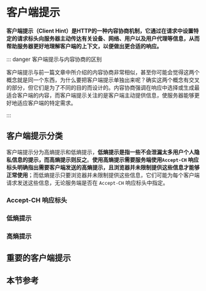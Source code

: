 # 客户端提示

**客户端提示（Client Hint）是HTTP的一种内容协商机制，它通过在请求中设置特定的请求标头向服务器主动传达有关设备、网络、用户以及用户代理等信息，从而帮助服务器更好地理解客户端的上下文，以便做出更合适的响应。**

::: danger 客户端提示与内容协商的区别

客户端提示与前一篇文章中所介绍的内容协商非常相似，甚至你可能会觉得这两个概念就是同一个东西，为什么要把客户端提示单独出来呢？确实这两个概念有交叉的部分，但它们是为了不同的目的而设计的。内容协商强调在响应中选择或生成最适合客户端的内容，而客户端提示关注的是客户端主动提供信息，使服务器能够更好地适应客户端的特定需求。

:::



## 客户端提示分类

客户端提示分为高熵提示和低熵提示，**低熵提示是指一些不会泄漏太多用户个人隐私信息的提示，而高熵提示则反之**。**使用高熵提示需要服务端使用`Accept-CH` 响应标头明确指出需要客户端发送的高熵提示，且浏览器并未限制提供这些信息才能够正常使用**；而低熵提示只要浏览器并未限制提供这些信息，它们可能为每个客户端请求发送这些信息，无论服务端是否在 `Accept-CH` 响应标头中指定。

### Accept-CH 响应标头

### 低熵提示

### 高熵提示



## 重要的客户端提示



## 本节参考